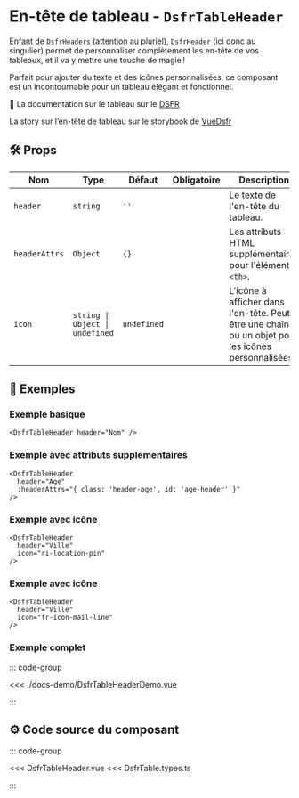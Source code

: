 # En-tête de tableau - `DsfrTableHeader`

Enfant de `DsfrHeaders` (attention au pluriel), `DsfrHeader` (ici donc au singulier) permet de personnaliser complètement les en-tête de vos tableaux, et il va y mettre une touche de magie !

Parfait pour ajouter du texte et des icônes personnalisées, ce composant est un incontournable pour un tableau élégant et fonctionnel.

🏅 La documentation sur le tableau sur le [DSFR](https://www.systeme-de-design.gouv.fr/version-courante/fr/composants/tableau/)

<VIcon name="vi-file-type-storybook" /> La story sur l’en-tête de tableau sur le storybook de [VueDsfr](https://storybook.vue-ds.fr/?path=/docs/composants-dsfrtableheader--docs)

## 🛠️ Props

| Nom          | Type                          | Défaut | Obligatoire | Description                                                    |
|--------------|-------------------------------|--------|-------------|----------------------------------------------------------------|
| `header`     | `string`                      | `''`   |             | Le texte de l'en-tête du tableau.                              |
| `headerAttrs`| `Object`                      | `{}`   |             | Les attributs HTML supplémentaires pour l'élément `<th>`.      |
| `icon`       | `string \| Object \| undefined` | `undefined` |         | L'icône à afficher dans l'en-tête. Peut être une chaîne ou un objet pour les icônes personnalisées. |

## 📝 Exemples

### Exemple basique

```vue
<DsfrTableHeader header="Nom" />
```

### Exemple avec attributs supplémentaires

```vue
<DsfrTableHeader
  header="Age"
  :headerAttrs="{ class: 'header-age', id: 'age-header' }"
/>
```

### Exemple avec icône

```vue
<DsfrTableHeader
  header="Ville"
  icon="ri-location-pin"
/>
```

### Exemple avec icône

```vue
<DsfrTableHeader
  header="Ville"
  icon="fr-icon-mail-line"
/>
```

### Exemple complet

::: code-group

<Story data-title="Démo" min-h="320px">
  <div class="fr-container">
    <DsfrTableHeaderDemo />
  </div>
</Story>

<<< ./docs-demo/DsfrTableHeaderDemo.vue

:::

## ⚙️ Code source du composant

::: code-group

<<< DsfrTableHeader.vue
<<< DsfrTable.types.ts

:::

<script setup lang="ts">
import DsfrTableHeaderDemo from './docs-demo/DsfrTableHeaderDemo.vue'
</script>
